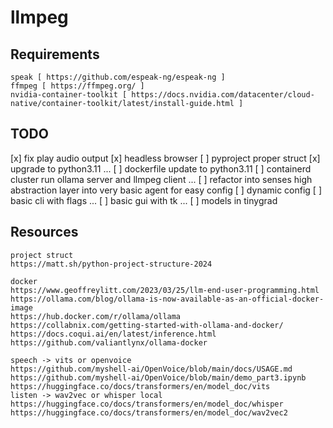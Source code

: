 # llmpeg

## Requirements
````
speak [ https://github.com/espeak-ng/espeak-ng ] 
ffmpeg [ https://ffmpeg.org/ ]
nvidia-container-toolkit [ https://docs.nvidia.com/datacenter/cloud-native/container-toolkit/latest/install-guide.html ]
````

## TODO
[x] fix play audio output
[x] headless browser
[ ] pyproject proper struct
[x] upgrade to python3.11
...
[ ] dockerfile update to python3.11
[ ] containerd cluster run ollama server and llmpeg client
...
[ ] refactor into senses high abstraction layer into very basic agent for easy config
[ ] dynamic config 
[ ] basic cli with flags
...
[ ] basic gui with tk
...
[ ] models in tinygrad

## Resources

````
project struct 
https://matt.sh/python-project-structure-2024
````

````
docker
https://www.geoffreylitt.com/2023/03/25/llm-end-user-programming.html
https://ollama.com/blog/ollama-is-now-available-as-an-official-docker-image
https://hub.docker.com/r/ollama/ollama
https://collabnix.com/getting-started-with-ollama-and-docker/
https://docs.coqui.ai/en/latest/inference.html
https://github.com/valiantlynx/ollama-docker
````

````
speech -> vits or openvoice 
https://github.com/myshell-ai/OpenVoice/blob/main/docs/USAGE.md
https://github.com/myshell-ai/OpenVoice/blob/main/demo_part3.ipynb
https://huggingface.co/docs/transformers/en/model_doc/vits
listen -> wav2vec or whisper local 
https://huggingface.co/docs/transformers/en/model_doc/whisper
https://huggingface.co/docs/transformers/en/model_doc/wav2vec2
````
